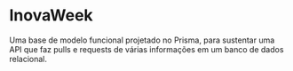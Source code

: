 # InovaWeek
Uma base de modelo funcional projetado no Prisma, para sustentar uma API que faz pulls e requests de várias informações em um banco de dados relacional.
